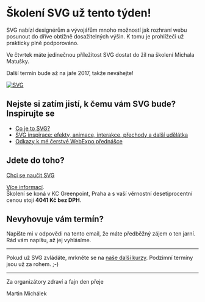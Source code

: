 # Školení SVG už tento týden!

SVG nabízí designérům a vývojářům mnoho možností jak rozhraní webu posunout do dříve obtížně dosažitelných výšin. K tomu je prohlížeči už prakticky plně podporováno.  

Ve čtvrtek máte jedinečnou příležitost SVG dostat do žil na školení Michala Matušky.

Další termín bude až na jaře 2017, takže neváhejte!

[![SVG](https://gallery.mailchimp.com/d6be2f1899eba6a7651157403/images/bcb14824-2bb7-41a3-9267-b8c42cb75a74.jpg)](http://www.vzhurudolu.cz/kurzy/svg)

## Nejste si zatím jistí, k čemu vám SVG bude? Inspirujte se

- [Co je to SVG?](http://www.vzhurudolu.cz/prirucka/svg)
- [SVG inspirace: efekty, animace, interakce, přechody a další udělátka](http://www.vzhurudolu.cz/prirucka/svg-inspirace)
- [Odkazy k mé čerstvé WebExpo přednášce](http://www.vzhurudolu.cz/prednaska/webexpo-2016-246)

## Jdete do toho?

<p class="text-center">
<a class="vd-button" href="http://www.vzhurudolu.cz/kurzy/svg">Chci se naučit SVG</a> 
</p>

[Více informací](http://www.vzhurudolu.cz/kurzy/svg).  
Školení se koná v KC Greenpoint, Praha a s vaší věrnostní desetiprocentní cenou stojí **4041 Kč bez DPH**.

## Nevyhovuje vám termín?

Napište mi v odpovědi na tento email, že máte předběžný zájem o ten jarní. Rád vám napíšu, až jej vyhlásíme.

---

Pokud už SVG zvládáte, mrkněte se na [naše další kurzy](http://www.vzhurudolu.cz/kurzy). Podzimní termíny jsou už za rohem. ;-)

---

Za organizátory zdraví a fajn den přeje

Martin Michálek  



